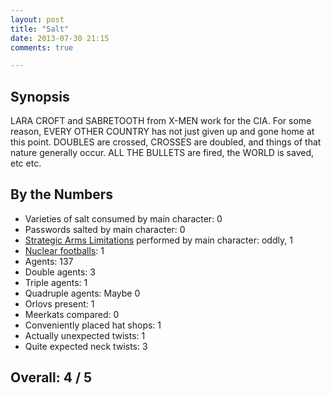 ```yaml
---
layout: post
title: "Salt"
date: 2013-07-30 21:15
comments: true

---
```


Synopsis
--------

LARA CROFT and SABRETOOTH from X-MEN work for the CIA. For some reason, EVERY OTHER COUNTRY has not just given up and gone home at this point. DOUBLES are crossed, CROSSES are doubled, and things of that nature generally occur. ALL THE BULLETS are fired, the WORLD is saved, etc etc.

By the Numbers
--------------

* Varieties of salt consumed by main character: 0
* Passwords salted by main character: 0
* [Strategic Arms Limitations](https://en.wikipedia.org/wiki/Strategic_Arms_Limitation_Talks) performed by main character: oddly, 1
* [Nuclear footballs](https://en.wikipedia.org/wiki/Nuclear_football): 1
* Agents: 137
* Double agents: 3
* Triple agents: 1
* Quadruple agents: Maybe 0
* Orlovs present: 1
* Meerkats compared: 0
* Conveniently placed hat shops: 1
* Actually unexpected twists: 1
* Quite expected neck twists: 3

Overall: 4 / 5
--------------
